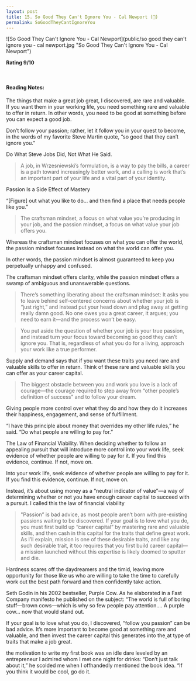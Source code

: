 ```yaml
---
layout: post
title: 15. So Good They Can't Ignore You - Cal Newport (📱)
permalink: SoGoodTheyCantIgnoreYou
---
```


![So Good They Can't Ignore You - Cal Newport](public/so good they can't ignore you - cal newport.jpg "So Good They Can't Ignore You - Cal Newport")

**Rating 9/10**

<br>

#### Reading Notes:

The things that make a great job great, I discovered, are rare and valuable. If you want them in your working life, you need something rare and valuable to offer in return. In other words, you need to be good at something before you can expect a good job.

Don’t follow your passion; rather, let it follow you in your quest to become, in the words of my favorite Steve Martin quote, “so good that they can’t ignore you.”

Do What Steve Jobs Did, Not What He Said.

> A job, in Wrzesniewski’s formulation, is a way to pay the bills, a career is a path toward increasingly better work, and a calling is work that’s an important part of your life and a vital part of your identity.

Passion Is a Side Effect of Mastery

“[Figure] out what you like to do… and then find a place that needs people like you.”

> The craftsman mindset, a focus on what value you’re producing in your job, and the passion mindset, a focus on what value your job offers you.

Whereas the craftsman mindset focuses on what you can offer the world, the passion mindset focuses instead on what the world can offer you.

In other words, the passion mindset is almost guaranteed to keep you perpetually unhappy and confused.

The craftsman mindset offers clarity, while the passion mindset offers a swamp of ambiguous and unanswerable questions.

> There’s something liberating about the craftsman mindset: It asks you to leave behind self-centered concerns about whether your job is “just right,” and instead put your head down and plug away at getting really damn good. No one owes you a great career, it argues; you need to earn it—and the process won’t be easy.

> You put aside the question of whether your job is your true passion, and instead turn your focus toward becoming so good they can’t ignore you. That is, regardless of what you do for a living, approach your work like a true performer.

Supply and demand says that if you want these traits you need rare and valuable skills to offer in return. Think of these rare and valuable skills you can offer as your career capital.

> The biggest obstacle between you and work you love is a lack of courage—the courage required to step away from “other people’s definition of success” and to follow your dream.

Giving people more control over what they do and how they do it increases their happiness, engagement, and sense of fulfillment.

“I have this principle about money that overrides my other life rules,” he said. “Do what people are willing to pay for.”

The Law of Financial Viability. When deciding whether to follow an appealing pursuit that will introduce more control into your work life, seek evidence of whether people are willing to pay for it. If you find this evidence, continue. If not, move on.

Into your work life, seek evidence of whether people are willing to pay for it. If you find this evidence, continue. If not, move on.

Instead, it’s about using money as a “neutral indicator of value”—a way of determining whether or not you have enough career capital to succeed with a pursuit. I called this the law of financial viability

> "Passion” is bad advice, as most people aren’t born with pre-existing passions waiting to be discovered. If your goal is to love what you do, you must first build up “career capital” by mastering rare and valuable skills, and then cash in this capital for the traits that define great work. As I’ll explain, mission is one of these desirable traits, and like any such desirable trait, it too requires that you first build career capital—a mission launched without this expertise is likely doomed to sputter and die.

Hardness scares off the daydreamers and the timid, leaving more opportunity for those like us who are willing to take the time to carefully work out the best path forward and then confidently take action.

Seth Godin in his 2002 bestseller, Purple Cow. As he elaborated in a Fast Company manifesto he published on the subject: “The world is full of boring stuff—brown cows—which is why so few people pay attention…. A purple cow… now that would stand out.

If your goal is to love what you do, I discovered, “follow you passion” can be bad advice. It’s more important to become good at something rare and valuable, and then invest the career capital this generates into the˲at type of traits that make a job great.

the motivation to write my first book was an idle dare leveled by an entrepreneur I admired whom I met one night for drinks: “Don’t just talk about it,” he scolded me when I offhandedly mentioned the book idea. “If you think it would be cool, go do it.
